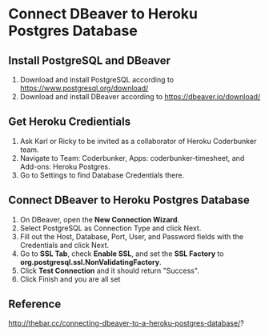 # Connect DBeaver to Heroku Postgres Database

## Install PostgreSQL and DBeaver

1. Download and install PostgreSQL according to https://www.postgresql.org/download/
2. Download and install DBeaver according to https://dbeaver.io/download/

## Get Heroku Credientials

1. Ask Karl or Ricky to be invited as a collaborator of Heroku Coderbunker team.
2. Navigate to Team: Coderbunker, Apps: coderbunker-timesheet, and Add-ons: Heroku Postgres.
3. Go to Settings to find Database Credentials there.

## Connect DBeaver to Heroku Postgres Database

1. On DBeaver, open the <b>New Connection Wizard</b>.
2. Select PostgreSQL as Connection Type and click Next.
3. Fill out the Host, Database, Port, User, and Password fields with the Credentials and click Next.
4. Go to <b>SSL Tab</b>, check <b>Enable SSL</b>, and set the <b>SSL Factory</b> to <b>org.postgresql.ssl.NonValidatingFactory</b>.
5. Click <b>Test Connection</b> and it should return "Success".
6. Click Finish and you are all set

## Reference

http://thebar.cc/connecting-dbeaver-to-a-heroku-postgres-database/?
